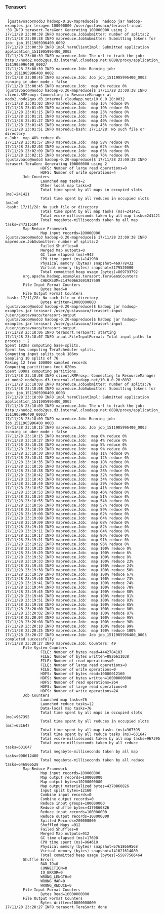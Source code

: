 <h3>Terasort</h3>
 
 <code>
 [gustavoaco@nodo3 hadoop-0.20-mapreduce]$  hadoop jar hadoop-examples.jar teragen 100000000 /user/gustavoaco/terasort-input
:38 INFO terasort.TeraGen: Generating 100000000 using 2
17/11/28 23:00:38 INFO mapreduce.JobSubmitter: number of splits:2
17/11/28 23:00:38 INFO mapreduce.JobSubmitter: Submitting tokens for job: job_1511905996400_0002
17/11/28 23:00:39 INFO impl.YarnClientImpl: Submitted application application_1511905996400_0002
17/11/28 23:00:39 INFO mapreduce.Job: The url to track the job: http://nodo2.nodo2gus.d3.internal.cloudapp.net:8088/proxy/application_1511905996400_0002/
17/11/28 23:00:39 INFO mapreduce.Job: Running job: job_1511905996400_0002
17/11/28 23:00:45 INFO mapreduce.Job: Job job_1511905996400_0002 running in uber mode : false
17/11/28 23:00:45 INFO mapreduce.Job:  map 0% reduce 0%
[gustavoaco@nodo3 hadoop-0.20-mapreduce]$ 17/11/28 23:00:38 INFO client.RMProxy: Connecting to ResourceManager at nodo2.nodo2gus.d3.internal.cloudapp.net/10.0.0.20:8032
17/11/28 23:01:03 INFO mapreduce.Job:  map 15% reduce 0%
17/11/28 23:01:09 INFO mapreduce.Job:  map 19% reduce 0%
17/11/28 23:01:15 INFO mapreduce.Job:  map 23% reduce 0%
17/11/28 23:01:21 INFO mapreduce.Job:  map 33% reduce 0%
17/11/28 23:01:27 INFO mapreduce.Job:  map 40% reduce 0%
17/11/28 23:01:45 INFO mapreduce.Job:  map 43% reduce 0%
17/11/28 23:01:51 INFO mapreduc-bash: 17/11/28: No such file or directory
e.Job:  map 48% reduce 0%
17/11/28 23:01:57 INFO mapreduce.Job:  map 58% reduce 0%
17/11/28 23:02:03 INFO mapreduce.Job:  map 62% reduce 0%
17/11/28 23:02:09 INFO mapreduce.Job:  map 65% reduce 0%
17/11/28 23:02:15 INFO mapreduce.Job:  map 76% reduce 0%
[gustavoaco@nodo3 hadoop-0.20-mapreduce]$ 17/11/28 23:00:38 INFO terasort.TeraGen: Generating 100000000 using 2
                HDFS: Number of large read operations=0
                HDFS: Number of write operations=4
        Job Counters
                Launched map tasks=2
                Other local map tasks=2
                Total time spent by all maps in occupied slots (ms)=241421
                Total time spent by all reduces in occupied slots (ms)=0
-bash: 17/11/28: No such file or directory
                Total time spent by all map tasks (ms)=241421
                Total vcore-milliseconds taken by all map tasks=241421
                Total megabyte-milliseconds taken by all map tasks=247215104
        Map-Reduce Framework
                Map input records=100000000
[gustavoaco@nodo3 hadoop-0.20-mapreduce]$ 17/11/28 23:00:38 INFO mapreduce.JobSubmitter: number of splits:2
                Failed Shuffles=0
                Merged Map outputs=0
                GC time elapsed (ms)=942
                CPU time spent (ms)=141900
                Physical memory (bytes) snapshot=469778432
                Virtual memory (bytes) snapshot=3179520000
                Total committed heap usage (bytes)=869793792
        org.apache.hadoop.examples.terasort.TeraGen$Counters
                CHECKSUM=214760662691937609
        File Input Format Counters
                Bytes Read=0
        File Output Format Counters
-bash: 17/11/28: No such file or directory
                Bytes Written=10000000000
[gustavoaco@nodo3 hadoop-0.20-mapreduce]$ hadoop jar hadoop-examples.jar terasort /user/gustavoaco/terasort-input /user/gustavoaco/terasort-output
[gustavoaco@nodo3 hadoop-0.20-mapreduce]$ hadoop jar hadoop-examples.jar terasort /user/gustavoaco/terasort-input /user/gustavoaco/terasort-output
17/11/28 23:18:06 INFO terasort.TeraSort: starting
17/11/28 23:18:07 INFO input.FileInputFormat: Total input paths to process : 2
Spent 182ms computing base-splits.
Spent 3ms computing TeraScheduler splits.
Computing input splits took 186ms
Sampling 10 splits of 76
Making 12 from 100000 sampled records
Computing parititions took 620ms
Spent 809ms computing partitions.
17/11/28 23:18:08 INFO client.RMProxy: Connecting to ResourceManager at nodo2.nodo2gus.d3.internal.cloudapp.net/10.0.0.20:8032
17/11/28 23:18:08 INFO mapreduce.JobSubmitter: number of splits:76
17/11/28 23:18:08 INFO mapreduce.JobSubmitter: Submitting tokens for job: job_1511905996400_0003
17/11/28 23:18:09 INFO impl.YarnClientImpl: Submitted application application_1511905996400_0003
17/11/28 23:18:09 INFO mapreduce.Job: The url to track the job: http://nodo2.nodo2gus.d3.internal.cloudapp.net:8088/proxy/application_1511905996400_0003/
17/11/28 23:18:09 INFO mapreduce.Job: Running job: job_1511905996400_0003
17/11/28 23:18:15 INFO mapreduce.Job: Job job_1511905996400_0003 running in uber mode : false
17/11/28 23:18:15 INFO mapreduce.Job:  map 0% reduce 0%
17/11/28 23:18:27 INFO mapreduce.Job:  map 4% reduce 0%
17/11/28 23:18:28 INFO mapreduce.Job:  map 5% reduce 0%
17/11/28 23:18:29 INFO mapreduce.Job:  map 9% reduce 0%
17/11/28 23:18:30 INFO mapreduce.Job:  map 11% reduce 0%
17/11/28 23:18:31 INFO mapreduce.Job:  map 12% reduce 0%
17/11/28 23:18:35 INFO mapreduce.Job:  map 18% reduce 0%
17/11/28 23:18:36 INFO mapreduce.Job:  map 22% reduce 0%
17/11/28 23:18:38 INFO mapreduce.Job:  map 28% reduce 0%
17/11/28 23:18:42 INFO mapreduce.Job:  map 32% reduce 0%
17/11/28 23:18:43 INFO mapreduce.Job:  map 34% reduce 0%
17/11/28 23:18:49 INFO mapreduce.Job:  map 39% reduce 0%
17/11/28 23:18:52 INFO mapreduce.Job:  map 41% reduce 0%
17/11/28 23:18:53 INFO mapreduce.Job:  map 46% reduce 0%
17/11/28 23:18:54 INFO mapreduce.Job:  map 51% reduce 0%
17/11/28 23:18:55 INFO mapreduce.Job:  map 54% reduce 0%
17/11/28 23:18:56 INFO mapreduce.Job:  map 57% reduce 0%
17/11/28 23:18:59 INFO mapreduce.Job:  map 59% reduce 0%
17/11/28 23:19:00 INFO mapreduce.Job:  map 62% reduce 0%
17/11/28 23:19:08 INFO mapreduce.Job:  map 64% reduce 0%
17/11/28 23:19:09 INFO mapreduce.Job:  map 68% reduce 0%
17/11/28 23:19:10 INFO mapreduce.Job:  map 82% reduce 0%
17/11/28 23:19:11 INFO mapreduce.Job:  map 84% reduce 0%
17/11/28 23:19:17 INFO mapreduce.Job:  map 86% reduce 0%
17/11/28 23:19:21 INFO mapreduce.Job:  map 91% reduce 0%
17/11/28 23:19:22 INFO mapreduce.Job:  map 96% reduce 0%
17/11/28 23:19:25 INFO mapreduce.Job:  map 100% reduce 0%
17/11/28 23:19:29 INFO mapreduce.Job:  map 100% reduce 6%
17/11/28 23:19:32 INFO mapreduce.Job:  map 100% reduce 8%
17/11/28 23:19:33 INFO mapreduce.Job:  map 100% reduce 23%
17/11/28 23:19:35 INFO mapreduce.Job:  map 100% reduce 24%
17/11/28 23:19:38 INFO mapreduce.Job:  map 100% reduce 50%
17/11/28 23:19:39 INFO mapreduce.Job:  map 100% reduce 67%
17/11/28 23:19:40 INFO mapreduce.Job:  map 100% reduce 73%
17/11/28 23:19:41 INFO mapreduce.Job:  map 100% reduce 74%
17/11/28 23:19:44 INFO mapreduce.Job:  map 100% reduce 78%
17/11/28 23:19:45 INFO mapreduce.Job:  map 100% reduce 80%
17/11/28 23:19:46 INFO mapreduce.Job:  map 100% reduce 81%
17/11/28 23:19:51 INFO mapreduce.Job:  map 100% reduce 83%
17/11/28 23:19:58 INFO mapreduce.Job:  map 100% reduce 85%
17/11/28 23:20:00 INFO mapreduce.Job:  map 100% reduce 86%
17/11/28 23:20:02 INFO mapreduce.Job:  map 100% reduce 87%
17/11/28 23:20:04 INFO mapreduce.Job:  map 100% reduce 95%
17/11/28 23:20:08 INFO mapreduce.Job:  map 100% reduce 98%
17/11/28 23:20:10 INFO mapreduce.Job:  map 100% reduce 99%
17/11/28 23:20:25 INFO mapreduce.Job:  map 100% reduce 100%
17/11/28 23:20:27 INFO mapreduce.Job: Job job_1511905996400_0003 completed successfully
17/11/28 23:20:27 INFO mapreduce.Job: Counters: 49
        File System Counters
                FILE: Number of bytes read=4442784183
                FILE: Number of bytes written=8826611038
                FILE: Number of read operations=0
                FILE: Number of large read operations=0
                FILE: Number of write operations=0
                HDFS: Number of bytes read=10000012160
                HDFS: Number of bytes written=10000000000
                HDFS: Number of read operations=264
                HDFS: Number of large read operations=0
                HDFS: Number of write operations=24
        Job Counters
                Launched map tasks=76
                Launched reduce tasks=12
                Data-local map tasks=76
                Total time spent by all maps in occupied slots (ms)=967395
                Total time spent by all reduces in occupied slots (ms)=631647
                Total time spent by all map tasks (ms)=967395
                Total time spent by all reduce tasks (ms)=631647
                Total vcore-milliseconds taken by all map tasks=967395
                Total vcore-milliseconds taken by all reduce tasks=631647
                Total megabyte-milliseconds taken by all map tasks=990612480
                Total megabyte-milliseconds taken by all reduce tasks=646806528
        Map-Reduce Framework
                Map input records=100000000
                Map output records=100000000
                Map output bytes=10200000000
                Map output materialized bytes=4370860826
                Input split bytes=12160
                Combine input records=0
                Combine output records=0
                Reduce input groups=100000000
                Reduce shuffle bytes=4370860826
                Reduce input records=100000000
                Reduce output records=100000000
                Spilled Records=200000000
                Shuffled Maps =912
                Failed Shuffles=0
                Merged Map outputs=912
                GC time elapsed (ms)=17698
                CPU time spent (ms)=964610
                Physical memory (bytes) snapshot=57618669568
                Virtual memory (bytes) snapshot=141021614080
                Total committed heap usage (bytes)=55877566464
        Shuffle Errors
                BAD_ID=0
                CONNECTION=0
                IO_ERROR=0
                WRONG_LENGTH=0
                WRONG_MAP=0
                WRONG_REDUCE=0
        File Input Format Counters
                Bytes Read=10000000000
        File Output Format Counters
                Bytes Written=10000000000
17/11/28 23:20:27 INFO terasort.TeraSort: done
</create>
